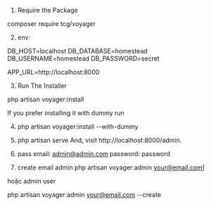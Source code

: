 1. Require the Package

composer require tcg/voyager


2. env:

DB_HOST=localhost
DB_DATABASE=homestead
DB_USERNAME=homestead
DB_PASSWORD=secret

APP_URL=http://localhost:8000


3. Run The Installer

php artisan voyager:install


If you prefer installing it with dummy run

4. php artisan voyager:install --with-dummy

5.  php artisan serve And, visit http://localhost:8000/admin.

6. pass
email: admin@admin.com
password: password

7. create email admin
php artisan voyager:admin your@email.com]

hoặc admin user

php artisan voyager:admin your@email.com --create

